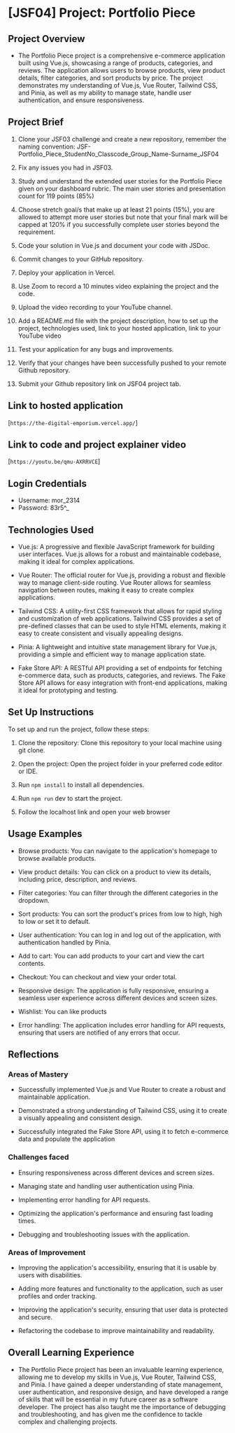 # [JSF04] Project: Portfolio Piece

## Project Overview

- The Portfolio Piece project is a comprehensive e-commerce application built using Vue.js, showcasing a range of products, categories, and reviews. The application allows users to browse products, view product details, filter categories, and sort products by price. The project demonstrates my understanding of Vue.js, Vue Router, Tailwind CSS, and Pinia, as well as my ability to manage state, handle user authentication, and ensure responsiveness.


## Project Brief

1. Clone your JSF03 challenge and create a new repository, remember the naming convention: JSF-Portfolio_Piece_StudentNo_Classcode_Group_Name-Surname_JSF04

2. Fix any issues you had in JSF03.

3. Study and understand the extended user stories for the Portfolio Piece given on your dashboard rubric. The main user stories and presentation count for 119 points (85%)

4. Choose stretch goal/s that make up at least 21 points (15%), you are allowed to attempt more user stories but note that your final mark will be capped at 120% if you successfully complete user stories beyond the requirement.

5. Code your solution in Vue.js and document your code with JSDoc.

6. Commit changes to your GitHub repository.

7. Deploy your application in Vercel.

8. Use Zoom to record a 10 minutes video explaining the project and the code.

9. Upload the video recording to your YouTube channel.

10. Add a README.md file with the project description, how to set up the project, technologies used, link to your hosted application, link to your YouTube video

11. Test your application for any bugs and improvements.

12. Verify that your changes have been successfully pushed to your remote Github repository.

13. Submit your Github repository link on JSF04 project tab.


## Link to hosted application
[`https://the-digital-emporium.vercel.app/`]


## Link to code and project explainer video 
[`https://youtu.be/qmu-AXRRVCE`]


## Login Credentials
- Username: mor_2314
- Password: 83r5^_


## Technologies Used

- Vue.js: A progressive and flexible JavaScript framework for building user interfaces. Vue.js allows for a robust and maintainable codebase, making it ideal for complex applications.

- Vue Router: The official router for Vue.js, providing a robust and flexible way to manage client-side routing. Vue Router allows for seamless navigation between routes, making it easy to create complex applications.

- Tailwind CSS: A utility-first CSS framework that allows for rapid styling and customization of web applications. Tailwind CSS provides a set of pre-defined classes that can be used to style HTML elements, making it easy to create consistent and visually appealing designs.

- Pinia: A lightweight and intuitive state management library for Vue.js, providing a simple and efficient way to manage application state.

- Fake Store API: A RESTful API providing a set of endpoints for fetching e-commerce data, such as products, categories, and reviews. The Fake Store API allows for easy integration with front-end applications, making it ideal for prototyping and testing.



## Set Up Instructions

To set up and run the project, follow these steps:

1. Clone the repository: Clone this repository to your local machine using git clone.

2. Open the project: Open the project folder in your preferred code editor or IDE.

3. Run `npm install` to install all dependencies.

4. Run `npm run` dev to start the project.

5. Follow the localhost link and open your web browser



## Usage Examples

- Browse products: You can navigate to the application's homepage to browse available products.

- View product details: You can click on a product to view its details, including price, description, and reviews.

- Filter categories: You can filter through the different categories in the dropdown.

- Sort products: You can sort the product's prices from low to high, high to low or set it to default.

- User authentication: You can log in and log out of the application, with authentication handled by Pinia.

- Add to cart: You can add products to your cart and view the cart contents.

- Checkout: You can checkout and view your order total. 

- Responsive design: The application is fully responsive, ensuring a seamless user experience across different devices and screen sizes.

- Wishlist: You can like products 

- Error handling: The application includes error handling for API requests, ensuring that users are notified of any errors that occur.


## Reflections

### Areas of Mastery

- Successfully implemented Vue.js and Vue Router to create a robust and maintainable application.

- Demonstrated a strong understanding of Tailwind CSS, using it to create a visually appealing and consistent design.

- Successfully integrated the Fake Store API, using it to fetch e-commerce data and populate the application

### Challenges faced

- Ensuring responsiveness across different devices and screen sizes.

- Managing state and handling user authentication using Pinia.

- Implementing error handling for API requests.

- Optimizing the application's performance and ensuring fast loading times.

- Debugging and troubleshooting issues with the application.

### Areas of Improvement

- Improving the application's accessibility, ensuring that it is usable by users with disabilities.

- Adding more features and functionality to the application, such as user profiles and order tracking.

- Improving the application's security, ensuring that user data is protected and secure.

- Refactoring the codebase to improve maintainability and readability.

## Overall Learning Experience
  
- The Portfolio Piece project has been an invaluable learning experience, allowing me to develop my skills in Vue.js, Vue Router, Tailwind CSS, and Pinia. I have gained a deeper understanding of state management, user authentication, and responsive design, and have developed a range of skills that will be essential in my future career as a software developer. The project has also taught me the importance of debugging and troubleshooting, and has given me the confidence to tackle complex and challenging projects.  